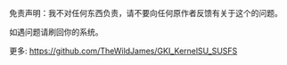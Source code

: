 免责声明：我不对任何东西负责，请不要向任何原作者反馈有关于这个的问题。

如遇问题请刷回你的系统。


更多: https://github.com/TheWildJames/GKI_KernelSU_SUSFS
